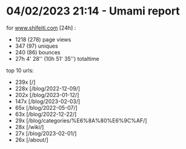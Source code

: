 # 04/02/2023 21:14 - Umami report
for www.shifeiti.com [24h] :

 - 1218 (278) page views
 - 347 (97) uniques
 - 240 (86) bounces
 - 27h 4' 28'' (10h 51' 35'') totaltime


top 10 urls:
 - 239x [/]
 - 228x [/blog/2022-12-09/]
 - 202x [/blog/2023-01-12/]
 - 147x [/blog/2023-02-03/]
 - 65x [/blog/2022-05-07/]
 - 63x [/blog/2022-12-22/]
 - 29x [/blog/categories/%E6%8A%80%E6%9C%AF/]
 - 28x [/wiki/]
 - 27x [/blog/2023-02-01/]
 - 26x [/about/]


